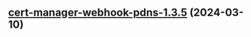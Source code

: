

## [cert-manager-webhook-pdns-1.3.5](https://github.com/cyr-ius/truenas-charts/compare/cert-manager-webhook-pdns-1.3.4...cert-manager-webhook-pdns-1.3.5) (2024-03-10)

